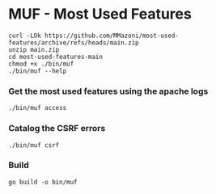 # MUF - Most Used Features

```
curl -LOk https://github.com/MMazoni/most-used-features/archive/refs/heads/main.zip
unzip main.zip
cd most-used-features-main
chmod +x ./bin/muf
./bin/muf --help
```

### Get the most used features using the apache logs

```
./bin/muf access
```

### Catalog the CSRF errors

```
./bin/muf csrf
```

### Build

```
go build -o bin/muf
```
